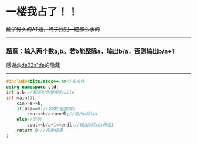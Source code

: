 # 一楼我占了！！
~~翻了好久的AT题，终于找到一题那么水的~~


------------

### 题意：输入两个数a,b。若b能整除a，输出b/a，否则输出b/a+1

感谢[@da32s1da](https://www.luogu.org/space/show?uid=50092)的隐藏


------------

```cpp
#include<bits/stdc++.h>//头文件
using namespace std;
int a,b;//我还以为要用double
int main(){
    cin>>a>>b;
    if(b%a==0)//如果b能整除a
        cout<<b/a<<endl;//输出b除以a
    else//否则
    	cout<<b/a+1<<endl;//输出b除以a再加1
    return 0;//完美结束
}
```